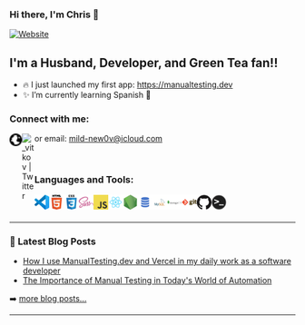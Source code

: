 ### Hi there, I'm Chris 👋

[![Website](https://img.shields.io/website?label=manualtesting.dev&style=for-the-badge&url=https%3A%2F%2Fmanualtesting.dev)](https://manualtesting.dev)

## I'm a Husband, Developer, and Green Tea fan!!

- 🔥 I just launched my first app: https://manualtesting.dev
- ✨ I’m currently learning Spanish 🤣

### Connect with me:

[<img align="left" alt="manualtesting.dev" width="22px" src="https://raw.githubusercontent.com/iconic/open-iconic/master/svg/globe.svg" />][website]
[<img align="left" alt="_vitkov | Twitter" width="22px" src="https://cdn.jsdelivr.net/npm/simple-icons@v3/icons/twitter.svg" />][twitter]

or email: mild-new0v@icloud.com

<br />

### Languages and Tools:

[<img align="left" alt="Visual Studio Code" width="26px" src="https://raw.githubusercontent.com/github/explore/80688e429a7d4ef2fca1e82350fe8e3517d3494d/topics/visual-studio-code/visual-studio-code.png" />][website]
[<img align="left" alt="HTML5" width="26px" src="https://raw.githubusercontent.com/github/explore/80688e429a7d4ef2fca1e82350fe8e3517d3494d/topics/html/html.png" />][website]
[<img align="left" alt="CSS3" width="26px" src="https://raw.githubusercontent.com/github/explore/80688e429a7d4ef2fca1e82350fe8e3517d3494d/topics/css/css.png" />][website]
[<img align="left" alt="Sass" width="26px" src="https://raw.githubusercontent.com/github/explore/80688e429a7d4ef2fca1e82350fe8e3517d3494d/topics/sass/sass.png" />][website]
[<img align="left" alt="JavaScript" width="26px" src="https://raw.githubusercontent.com/github/explore/80688e429a7d4ef2fca1e82350fe8e3517d3494d/topics/javascript/javascript.png" />][website]
[<img align="left" alt="React" width="26px" src="https://raw.githubusercontent.com/github/explore/80688e429a7d4ef2fca1e82350fe8e3517d3494d/topics/react/react.png" />][website]
[<img align="left" alt="Node.js" width="26px" src="https://raw.githubusercontent.com/github/explore/80688e429a7d4ef2fca1e82350fe8e3517d3494d/topics/nodejs/nodejs.png" />][website]
[<img align="left" alt="SQL" width="26px" src="https://raw.githubusercontent.com/github/explore/80688e429a7d4ef2fca1e82350fe8e3517d3494d/topics/sql/sql.png" />][website]
[<img align="left" alt="MySQL" width="26px" src="https://raw.githubusercontent.com/github/explore/80688e429a7d4ef2fca1e82350fe8e3517d3494d/topics/mysql/mysql.png" />][website]
[<img align="left" alt="MongoDB" width="26px" src="https://raw.githubusercontent.com/github/explore/80688e429a7d4ef2fca1e82350fe8e3517d3494d/topics/mongodb/mongodb.png" />][website]
[<img align="left" alt="Git" width="26px" src="https://raw.githubusercontent.com/github/explore/80688e429a7d4ef2fca1e82350fe8e3517d3494d/topics/git/git.png" />][website]
[<img align="left" alt="GitHub" width="26px" src="https://raw.githubusercontent.com/github/explore/78df643247d429f6cc873026c0622819ad797942/topics/github/github.png" />][website]
[<img align="left" alt="Terminal" width="26px" src="https://raw.githubusercontent.com/github/explore/80688e429a7d4ef2fca1e82350fe8e3517d3494d/topics/terminal/terminal.png" />][website]

<br />
<br />

---

### 📕 Latest Blog Posts

<!-- BLOG-POST-LIST:START -->
- [How I use ManualTesting.dev and Vercel in my daily work as a software developer](https://www.manualtesting.dev/blog/how-i-use-manualtesting-dev-in-my-daily-work-as-a-software-developer)
- [The Importance of Manual Testing in Today's World of Automation](https://www.manualtesting.dev/blog/the-importance-of-manual-testingin-in-todays-world-of-automation)
<!-- BLOG-POST-LIST:END -->

➡️ [more blog posts...](https://manualtesting.dev/blog)

---

[website]: https://manualtesting.dev
[twitter]: https://twitter.com/_vitkov
